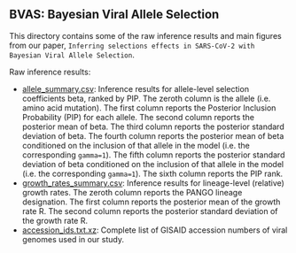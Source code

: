
## BVAS: Bayesian Viral Allele Selection 

This directory contains some of the raw inference results and main figures from
our paper, `Inferring selections effects in SARS-CoV-2 with Bayesian Viral Allele Selection`.

Raw inference results:
 - [allele_summary.csv](allele_summary.csv): Inference results for allele-level selection coefficients beta, ranked by PIP. The zeroth column is the allele (i.e. amino acid mutation). The first column reports the Posterior Inclusion Probability (PIP) for each allele. The second column reports the posterior mean of beta. The third column reports the posterior standard deviation of beta. The fourth column reports the posterior mean of beta conditioned on the inclusion of that allele in the model (i.e. the corresponding `gamma=1`). The fifth column reports the posterior standard deviation of beta conditioned on the inclusion of that allele in the model (i.e. the corresponding `gamma=1`). The sixth column reports the PIP rank.
 - [growth_rates_summary.csv](growth_rates_summary.csv): Inference results for lineage-level (relative) growth rates. The zeroth column reports the PANGO lineage designation. The first column reports the posterior mean of the growth rate R. The second column reports the posterior standard deviation of the growth rate R.
 - [accession_ids.txt.xz](accession_ids.txt.xz): Complete list of GISAID accession numbers of viral genomes used in our study. 

